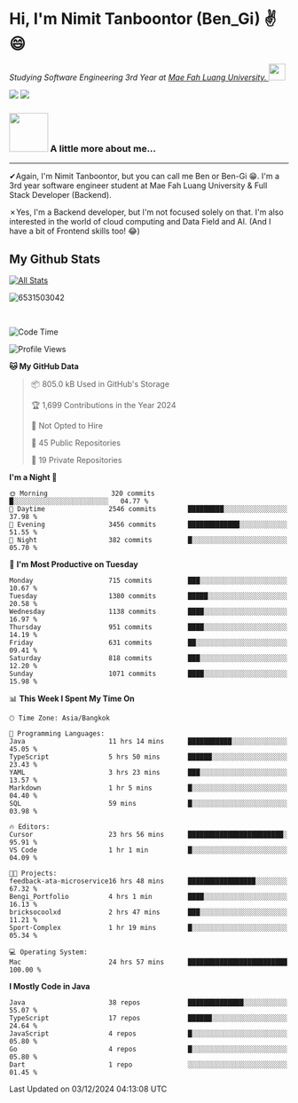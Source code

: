 # Hi, I'm Nimit Tanboontor (Ben_Gi) ✌😄
<p><em>Studying Software Engineering 3rd Year at <a href="https://en.mfu.ac.th/home.html"> Mae Fah Luang University.
</a><img src="https://media.giphy.com/media/WUlplcMpOCEmTGBtBW/giphy.gif" width="30"> </em></p>


[![](https://img.shields.io/badge/linkedin-%230077B5.svg?style=for-the-badge&logo=linkedin)]([https://www.linkedin.com/in/thanaphoom-babparn/](https://www.linkedin.com/in/nimit-tanbooutor-798139246/))
[![](https://img.shields.io/badge/Medium-12100E?style=for-the-badge&logo=medium&logoColor=white)](https://medium.com/@nimittanbooutor)

### <img src="https://media.giphy.com/media/VgCDAzcKvsR6OM0uWg/giphy.gif" width="70"> A little more about me...  

<hr> <!-- Horizontal line -->

&#10004;Again, I'm Nimit Tanboontor, but you can call me Ben or Ben-Gi 😁. I'm a 3rd year software engineer student at Mae Fah Luang University & Full Stack Developer (Backend).

&#10007;Yes, I'm a Backend developer, but I'm not focused solely on that. I'm also interested in the world of cloud computing and Data Field and AI. (And I have a bit of Frontend skills too! 😂)


## My Github Stats

[![All Stats](https://github-readme-stats.vercel.app/api?username=6531503042&show_icons=true&theme=algolia)](https://github.com/6531503042)

<p><img align="center" src="https://github-readme-streak-stats.herokuapp.com/?user=6531503042&" alt="6531503042" /></p>

<br />


<!--START_SECTION:waka-->
![Code Time](http://img.shields.io/badge/Code%20Time-251%20hrs%2053%20mins-blue)

![Profile Views](http://img.shields.io/badge/Profile%20Views-51-blue)

**🐱 My GitHub Data** 

> 📦 805.0 kB Used in GitHub's Storage 
 > 
> 🏆 1,699 Contributions in the Year 2024
 > 
> 🚫 Not Opted to Hire
 > 
> 📜 45 Public Repositories 
 > 
> 🔑 19 Private Repositories 
 > 
**I'm a Night 🦉** 

```text
🌞 Morning                320 commits         █░░░░░░░░░░░░░░░░░░░░░░░░   04.77 % 
🌆 Daytime                2546 commits        █████████░░░░░░░░░░░░░░░░   37.98 % 
🌃 Evening                3456 commits        █████████████░░░░░░░░░░░░   51.55 % 
🌙 Night                  382 commits         █░░░░░░░░░░░░░░░░░░░░░░░░   05.70 % 
```
📅 **I'm Most Productive on Tuesday** 

```text
Monday                   715 commits         ███░░░░░░░░░░░░░░░░░░░░░░   10.67 % 
Tuesday                  1380 commits        █████░░░░░░░░░░░░░░░░░░░░   20.58 % 
Wednesday                1138 commits        ████░░░░░░░░░░░░░░░░░░░░░   16.97 % 
Thursday                 951 commits         ████░░░░░░░░░░░░░░░░░░░░░   14.19 % 
Friday                   631 commits         ██░░░░░░░░░░░░░░░░░░░░░░░   09.41 % 
Saturday                 818 commits         ███░░░░░░░░░░░░░░░░░░░░░░   12.20 % 
Sunday                   1071 commits        ████░░░░░░░░░░░░░░░░░░░░░   15.98 % 
```


📊 **This Week I Spent My Time On** 

```text
🕑︎ Time Zone: Asia/Bangkok

💬 Programming Languages: 
Java                     11 hrs 14 mins      ███████████░░░░░░░░░░░░░░   45.05 % 
TypeScript               5 hrs 50 mins       ██████░░░░░░░░░░░░░░░░░░░   23.43 % 
YAML                     3 hrs 23 mins       ███░░░░░░░░░░░░░░░░░░░░░░   13.57 % 
Markdown                 1 hr 5 mins         █░░░░░░░░░░░░░░░░░░░░░░░░   04.40 % 
SQL                      59 mins             █░░░░░░░░░░░░░░░░░░░░░░░░   03.98 % 

🔥 Editors: 
Cursor                   23 hrs 56 mins      ████████████████████████░   95.91 % 
VS Code                  1 hr 1 min          █░░░░░░░░░░░░░░░░░░░░░░░░   04.09 % 

🐱‍💻 Projects: 
feedback-ata-microservice16 hrs 48 mins      █████████████████░░░░░░░░   67.32 % 
Bengi_Portfolio          4 hrs 1 min         ████░░░░░░░░░░░░░░░░░░░░░   16.13 % 
bricksocoolxd            2 hrs 47 mins       ███░░░░░░░░░░░░░░░░░░░░░░   11.21 % 
Sport-Complex            1 hr 19 mins        █░░░░░░░░░░░░░░░░░░░░░░░░   05.34 % 

💻 Operating System: 
Mac                      24 hrs 57 mins      █████████████████████████   100.00 % 
```

**I Mostly Code in Java** 

```text
Java                     38 repos            ██████████████░░░░░░░░░░░   55.07 % 
TypeScript               17 repos            ██████░░░░░░░░░░░░░░░░░░░   24.64 % 
JavaScript               4 repos             █░░░░░░░░░░░░░░░░░░░░░░░░   05.80 % 
Go                       4 repos             █░░░░░░░░░░░░░░░░░░░░░░░░   05.80 % 
Dart                     1 repo              ░░░░░░░░░░░░░░░░░░░░░░░░░   01.45 % 
```




 Last Updated on 03/12/2024 04:13:08 UTC
<!--END_SECTION:waka-->
